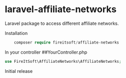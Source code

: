 # laravel-affiliate-networks
Laravel package to access different affiliate networks.


Installation 

```php
    composer require fireitsoft/affiliate-networks
```


In your controller ##YourController.php

```php
use FireItSoft\AffiliateNetworks\AffiliateNetworks;
```


Initial release
